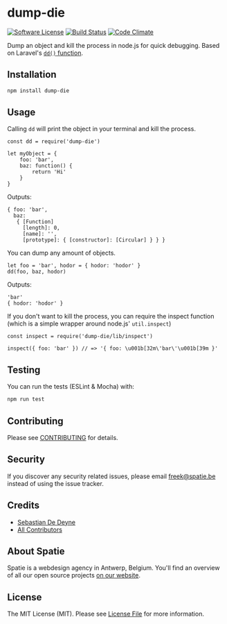 # dump-die

[![Software License](https://img.shields.io/badge/license-MIT-brightgreen.svg?style=flat-square)](LICENSE.md)
[![Build Status](https://img.shields.io/travis/spatie/dump-die.svg?style=flat-square)](https://travis-ci.org/spatie/dump-die)
[![Code Climate](https://img.shields.io/codeclimate/github/spatie/dump-die.svg?style=flat-square)](https://img.shields.io/codeclimate/github/spatie/dump-die.svg)

Dump an object and kill the process in node.js for quick debugging. Based on Laravel's [`dd()` function](http://laravel.com/docs/master/helpers#method-dd).

## Installation

```bash
npm install dump-die
```

## Usage

Calling `dd` will print the object in your terminal and kill the process.

```es6
const dd = require('dump-die')

let myObject = {
    foo: 'bar',
    baz: function() {
        return 'Hi'
    }
}

```

Outputs:

```
{ foo: 'bar',
  baz:
   { [Function]
     [length]: 0,
     [name]: '',
     [prototype]: { [constructor]: [Circular] } } }
```

You can dump any amount of objects.

```es6
let foo = 'bar', hodor = { hodor: 'hodor' }
dd(foo, baz, hodor)
```

Outputs:

```
'bar'
{ hodor: 'hodor' }
```

If you don't want to kill the process, you can require the inspect function (which is a simple wrapper around node.js' `util.inspect`)

```es6
const inspect = require('dump-die/lib/inspect')

inspect({ foo: 'bar' }) // => '{ foo: \u001b[32m\'bar\'\u001b[39m }'
```

## Testing

You can run the tests (ESLint & Mocha) with:

```bash
npm run test
```

## Contributing

Please see [CONTRIBUTING](CONTRIBUTING.md) for details.

## Security

If you discover any security related issues, please email [freek@spatie.be](mailto:freek@spatie.be) instead of using the issue tracker.

## Credits

- [Sebastian De Deyne](https://github.com/sebastiandedeyne)
- [All Contributors](../../contributors)

## About Spatie

Spatie is a webdesign agency in Antwerp, Belgium. You'll find an overview of all our open source projects [on our website](https://spatie.be/opensource).

## License

The MIT License (MIT). Please see [License File](LICENSE.md) for more information.
